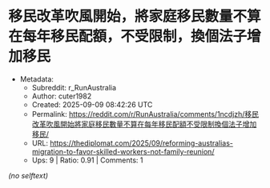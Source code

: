 # 移民改革吹風開始，將家庭移民數量不算在每年移民配額，不受限制，換個法子增加移民

- Metadata:
  - Subreddit: r_RunAustralia
  - Author: cuter1982
  - Created: 2025-09-09 08:42:26 UTC
  - Permalink: https://reddit.com/r/RunAustralia/comments/1ncdjzh/移民改革吹風開始將家庭移民數量不算在每年移民配額不受限制換個法子增加移民/
  - URL: https://thediplomat.com/2025/09/reforming-australias-migration-to-favor-skilled-workers-not-family-reunion/
  - Ups: 9 | Ratio: 0.91 | Comments: 1

_(no selftext)_
